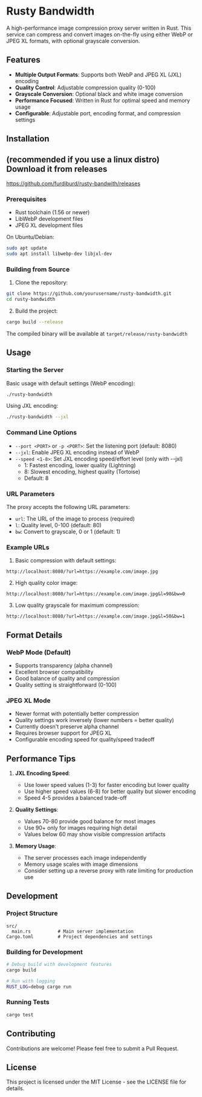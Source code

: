 # Rusty Bandwidth

A high-performance image compression proxy server written in Rust. This service can compress and convert images on-the-fly using either WebP or JPEG XL formats, with optional grayscale conversion.

## Features

- **Multiple Output Formats**: Supports both WebP and JPEG XL (JXL) encoding
- **Quality Control**: Adjustable compression quality (0-100)
- **Grayscale Conversion**: Optional black and white image conversion
- **Performance Focused**: Written in Rust for optimal speed and memory usage
- **Configurable**: Adjustable port, encoding format, and compression settings

## Installation

## (recommended if you use a linux distro) Download it from releases

https://github.com/furdiburd/rusty-bandwith/releases

### Prerequisites

- Rust toolchain (1.56 or newer)
- LibWebP development files
- JPEG XL development files

On Ubuntu/Debian:
```bash
sudo apt update
sudo apt install libwebp-dev libjxl-dev
```

### Building from Source

1. Clone the repository:
```bash
git clone https://github.com/yourusername/rusty-bandwidth.git
cd rusty-bandwidth
```

2. Build the project:
```bash
cargo build --release
```

The compiled binary will be available at `target/release/rusty-bandwidth`

## Usage

### Starting the Server

Basic usage with default settings (WebP encoding):
```bash
./rusty-bandwidth
```

Using JXL encoding:
```bash
./rusty-bandwidth --jxl
```

### Command Line Options

- `--port <PORT>` or `-p <PORT>`: Set the listening port (default: 8080)
- `--jxl`: Enable JPEG XL encoding instead of WebP
- `--speed <1-8>`: Set JXL encoding speed/effort level (only with --jxl)
  - 1: Fastest encoding, lower quality (Lightning)
  - 8: Slowest encoding, highest quality (Tortoise)
  - Default: 8

### URL Parameters

The proxy accepts the following URL parameters:

- `url`: The URL of the image to process (required)
- `l`: Quality level, 0-100 (default: 80)
- `bw`: Convert to grayscale, 0 or 1 (default: 1)

### Example URLs

1. Basic compression with default settings:
```
http://localhost:8080/?url=https://example.com/image.jpg
```

2. High quality color image:
```
http://localhost:8080/?url=https://example.com/image.jpg&l=90&bw=0
```

3. Low quality grayscale for maximum compression:
```
http://localhost:8080/?url=https://example.com/image.jpg&l=50&bw=1
```

## Format Details

### WebP Mode (Default)

- Supports transparency (alpha channel)
- Excellent browser compatibility
- Good balance of quality and compression
- Quality setting is straightforward (0-100)

### JPEG XL Mode

- Newer format with potentially better compression
- Quality settings work inversely (lower numbers = better quality)
- Currently doesn't preserve alpha channel
- Requires browser support for JPEG XL
- Configurable encoding speed for quality/speed tradeoff

## Performance Tips

1. **JXL Encoding Speed**:
   - Use lower speed values (1-3) for faster encoding but lower quality
   - Use higher speed values (6-8) for better quality but slower encoding
   - Speed 4-5 provides a balanced trade-off

2. **Quality Settings**:
   - Values 70-80 provide good balance for most images
   - Use 90+ only for images requiring high detail
   - Values below 60 may show visible compression artifacts

3. **Memory Usage**:
   - The server processes each image independently
   - Memory usage scales with image dimensions
   - Consider setting up a reverse proxy with rate limiting for production use

## Development

### Project Structure

```
src/
  main.rs          # Main server implementation
Cargo.toml         # Project dependencies and settings
```

### Building for Development

```bash
# Debug build with development features
cargo build

# Run with logging
RUST_LOG=debug cargo run
```

### Running Tests

```bash
cargo test
```

## Contributing

Contributions are welcome! Please feel free to submit a Pull Request.

## License

This project is licensed under the MIT License - see the LICENSE file for details.
